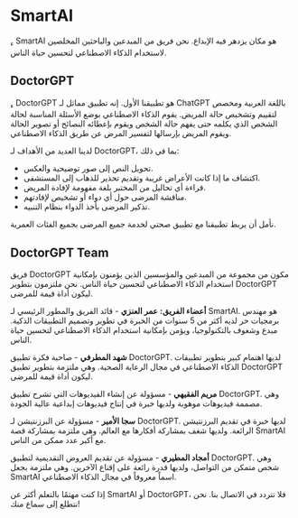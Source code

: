 # SmartAI

<sub>ء</sub> SmartAI هو مكان يزدهر فيه الإبداع. نحن فريق من المبدعين والباحثين المخلصين لاستخدام الذكاء الاصطناعي لتحسين حياة الناس.


## DoctorGPT

<sub>ء</sub> DoctorGPT هو تطبيقنا الأول. إنه تطبيق مماثل لـ ChatGPT باللغة العربية ومخصص لتقييم وتشخيص حالة المريض. يقوم الذكاء الاصطناعي بوضع الأسئلة المناسبة لحالة الشخص الذي يكلمه حتى يفهم حالة الشخص ويقوم بإعطائه النصائح أو تصوير الحالة ويقوم المريض بإرسالها لتفسير المرض عن طريق الذكاء الاصطناعي.

لدينا العديد من الأهداف لـ DoctorGPT، بما في ذلك:

- تحويل النص إلى صور توضيحية والعكس.
- اكتشاف ما إذا كانت الأعراض غريبة وتقديم تحذير للذهاب إلى المستشفى.
- قراءة أي تحاليل من المختبر بلغة مفهومة لإفادة المريض.
- مناقشة المرضى حول أي دواء أو تشخيص لإفادتهم.
- تذكير المرضى بأخذ الدواء بنظام التنبيه.

نأمل أن يربط تطبيقنا مع تطبيق صحتي لخدمة جميع المرضى بجميع الفئات العمرية.

## DoctorGPT Team

فريق DoctorGPT مكون من مجموعة من المبدعين والمؤسسين الذين يؤمنون بإمكانية استخدام الذكاء الاصطناعي لتحسين حياة الناس. نحن ملتزمون بتطوير DoctorGPT ليكون أداة قيمة للمرضى.

**أعضاء الفريق:**
**عمر العنزي** - قائد الفريق والمطور الرئيسي لـ SmartAI. هو مهندس برمجيات حر لديه أكثر من 5 سنوات من الخبرة في تطوير وتصميم التطبيقات الذكية. مبدع وشغوف بالتكنولوجيا، ويؤمن بإمكانية استخدام الذكاء الاصطناعي لتحسين حياة الناس.

**شهد المطرفي** - صاحبة فكرة تطبيق DoctorGPT. لديها اهتمام كبير بتطوير تطبيقات الذكاء الاصطناعي في مجال الرعاية الصحية. وهي ملتزمة بتطوير تطبيق DoctorGPT ليكون أداة قيمة للمرضى.

**مريم الفقيهي** - مسؤولة عن إنشاء الفيديوهات التي تشرح تطبيق DoctorGPT. وهي مصممة فيديوهات موهوبة ولديها خبرة في إنتاج فيديوهات إبداعية عالية الجودة.

**سجا الأمير** - مسؤولة عن البرزنتيشن لـ DoctorGPT. لديها خبرة في تقديم البرزنتيشن الرائعة. ولديها شغف بمشاركة أفكارها مع العالم. وهي ملتزمة بمشاركة قصة SmartAI مع أكبر عدد ممكن من الناس.

**أمجاد المطيري** - مسؤولة عن تقديم العروض التقديمية لتطبيق DoctorGPT. وهي شخص متمكن من التواصل، ولديها قدرة رائعة على إقناع الآخرين. وهي ملتزمة بجعل SmartAI اسماً معروفاً في مجال الذكاء الاصطناعي.

إذا كنت مهتمًا بالتعلم أكثر عن SmartAI أو DoctorGPT، فلا تتردد في الاتصال بنا. نحن نتطلع إلى سماع منك!

